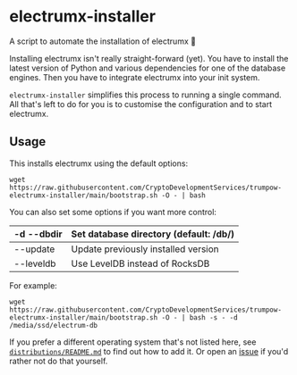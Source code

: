 # electrumx-installer
A script to automate the installation of electrumx 🤖

Installing electrumx isn't really straight-forward (yet). You have to install the latest version of Python and various dependencies for
one of the database engines. Then you have to integrate electrumx into your init system.

`electrumx-installer` simplifies this process to running a single command. All that's left to do for you
is to customise the configuration and to start electrumx.

## Usage
This installs electrumx using the default options:

    wget https://raw.githubusercontent.com/CryptoDevelopmentServices/trumpow-electrumx-installer/main/bootstrap.sh -O - | bash

You can also set some options if you want more control:

| -d --dbdir | Set database directory (default: /db/) |
|------------|----------------------------------------|
| --update   | Update previously installed version    |
| --leveldb  | Use LevelDB instead of RocksDB         |

For example:

    wget https://raw.githubusercontent.com/CryptoDevelopmentServices/trumpow-electrumx-installer/main/bootstrap.sh -O - | bash -s - -d /media/ssd/electrum-db



If you prefer a different operating system that's not listed here, see
[`distributions/README.md`](https://github.com/CryptoDevelopmentServices/trumpow-electrumx-installer/blob/master/distributions/README.md) to find out how to add it.
Or open an [issue](https://github.com/CryptoDevelopmentServices/trumpow-electrumx-installer/issues/new) if you'd rather not do that yourself.
